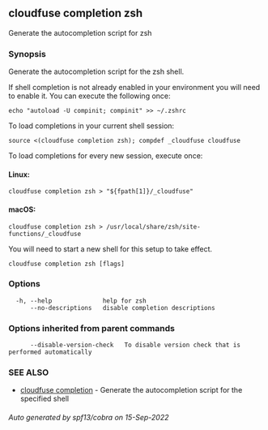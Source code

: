 ## cloudfuse completion zsh

Generate the autocompletion script for zsh

### Synopsis

Generate the autocompletion script for the zsh shell.

If shell completion is not already enabled in your environment you will need
to enable it.  You can execute the following once:

	echo "autoload -U compinit; compinit" >> ~/.zshrc

To load completions in your current shell session:

	source <(cloudfuse completion zsh); compdef _cloudfuse cloudfuse

To load completions for every new session, execute once:

#### Linux:

	cloudfuse completion zsh > "${fpath[1]}/_cloudfuse"

#### macOS:

	cloudfuse completion zsh > /usr/local/share/zsh/site-functions/_cloudfuse

You will need to start a new shell for this setup to take effect.


```
cloudfuse completion zsh [flags]
```

### Options

```
  -h, --help              help for zsh
      --no-descriptions   disable completion descriptions
```

### Options inherited from parent commands

```
      --disable-version-check   To disable version check that is performed automatically
```

### SEE ALSO

* [cloudfuse completion](cloudfuse_completion.md)	 - Generate the autocompletion script for the specified shell

###### Auto generated by spf13/cobra on 15-Sep-2022

